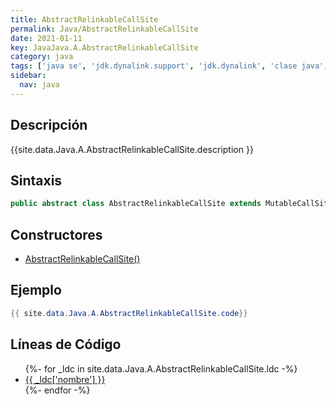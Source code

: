 ```yaml
---
title: AbstractRelinkableCallSite
permalink: Java/AbstractRelinkableCallSite
date: 2021-01-11
key: JavaJava.A.AbstractRelinkableCallSite
category: java
tags: ['java se', 'jdk.dynalink.support', 'jdk.dynalink', 'clase java', 'Java 1.0']
sidebar: 
  nav: java
---
```


## Descripción
{{site.data.Java.A.AbstractRelinkableCallSite.description }}

## Sintaxis
~~~java
public abstract class AbstractRelinkableCallSite extends MutableCallSite implements RelinkableCallSite
~~~

## Constructores
* [AbstractRelinkableCallSite()](/Java/AbstractRelinkableCallSite/AbstractRelinkableCallSite/)

## Ejemplo
~~~java
{{ site.data.Java.A.AbstractRelinkableCallSite.code}}
~~~

## Líneas de Código
<ul>
{%- for _ldc in site.data.Java.A.AbstractRelinkableCallSite.ldc -%}
   <li>
       <a href="{{_ldc['url'] }}">{{ _ldc['nombre'] }}</a>
   </li>
{%- endfor -%}
</ul>
